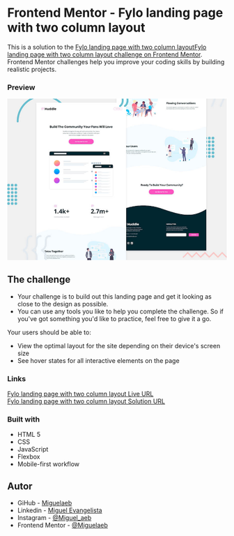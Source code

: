 # Frontend Mentor - Fylo landing page with two column layout

This is a solution to the [Fylo landing page with two column layoutFylo landing page with two column layout challenge on Frontend Mentor](https://www.frontendmentor.io/challenges/huddle-landing-page-with-curved-sections-5ca5ecd01e82137ec91a50f2). Frontend Mentor challenges help you improve your coding skills by building realistic projects. 

### Preview

![Design preview for the Huddle landing page with curved sections challenge](./design/desktop-preview.jpg)

## The challenge

- Your challenge is to build out this landing page and get it looking as close to the design as possible. <br>
- You can use any tools you like to help you complete the challenge. So if you've got something you'd like to practice, feel free to give it a go.

Your users should be able to: 

- View the optimal layout for the site depending on their device's screen size
- See hover states for all interactive elements on the page


### Links

[Fylo landing page with two column layout Live URL ](https://miguelaeb.github.io/huddle-landing-page-with-curved-sections/) <br>
[Fylo landing page with two column layout Solution URL](https://www.frontendmentor.io/solutions/huddle-landing-page-with-curved-sections-57pVRGjsqR) 

### Built with

- HTML 5
- CSS 
- JavaScript
- Flexbox
- Mobile-first workflow

## Autor

- GiHub - [Miguelaeb](https://github.com/Miguelaeb)
- Linkedin - [Miguel Evangelista](https://www.linkedin.com/in/miguel-evangelista-8458b9150/)
- Instagram - [@Miguel_aeb](https://instagram.com/miguel_aeb?igshid=YmMyMTA2M2Y=)
- Frontend Mentor - [@Miguelaeb](https://www.frontendmentor.io/profile/Miguelaeb)
